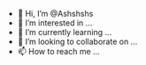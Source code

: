 - 👋 Hi, I’m @Ashshshs
- 👀 I’m interested in ...
- 🌱 I’m currently learning ...
- 💞️ I’m looking to collaborate on ...
- 📫 How to reach me ...

<!---
Ashshshs/Ashshshs is a ✨ special ✨ repository because its `README.md` (this file) appears on your GitHub profile.
You can click the Preview link to take a look at your changes.
--->
